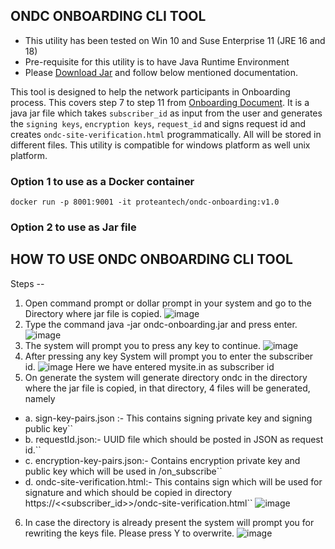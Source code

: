 ##   ONDC ONBOARDING CLI TOOL

* This utility has been tested on Win 10 and Suse Enterprise 11 (JRE 16 and 18) 
* Pre-requisite for this utility is to have Java Runtime Environment
* Please [Download Jar](ondc-onboarding.jar) and follow below mentioned documentation.

This tool is designed to help the network participants in Onboarding process.   This covers step 7 to step 11 from [Onboarding Document](https://github.com/ONDC-Official/developer-docs/blob/main/registry/Onboarding%20of%20Participants.md).  It is a java jar file which takes ``subscriber_id`` as input from the user and generates the ``signing keys``, ``encryption keys``, ``request_id`` and signs request id and creates ``ondc-site-verification.html`` programmatically.  All will be stored in different files.  This utility is compatible for windows platform as well unix platform.


### Option 1 to use as a Docker container

`docker run -p 8001:9001 -it proteantech/ondc-onboarding:v1.0`

### Option 2 to use as Jar file

## HOW TO USE ONDC ONBOARDING CLI TOOL

Steps --

1.	Open command prompt or dollar prompt in your system and go to the Directory where jar file is copied.
	![image](https://user-images.githubusercontent.com/105848220/191972868-939ddb64-b3e4-40bc-b811-21fa6a2c75a8.png)
2.	Type the command java -jar ondc-onboarding.jar and press enter.
 ![image](https://user-images.githubusercontent.com/105848220/191973151-6aef3bb2-1741-425d-b5c3-1b8a28a936f9.png)
3.	The system will prompt you to press any key to continue.
![image](https://user-images.githubusercontent.com/105848220/191973338-7be0500d-69dc-4bb7-8f4e-69fb90a58cb3.png)
4.	After pressing any key System will prompt you to  enter the subscriber id.
![image](https://user-images.githubusercontent.com/105848220/191974098-dc05ed46-54f2-47e9-9e6c-703392a8cdff.png)
Here we have entered mysite.in as subscriber id
5.	On generate the system will generate directory ondc in the directory where the jar file is copied, in that directory, 4 files will be generated, namely
*   a.	sign-key-pairs.json  :- This contains signing private key and signing public key``
*   b.	requestId.json:- UUID file which should be posted in JSON as request id.``
*   c.	encryption-key-pairs.json:- Contains encryption private key and public key which will be used in /on_subscribe``
*   d.	ondc-site-verification.html:- This contains sign which will be used for signature and which should be copied in directory https://<<subscriber_id>>/ondc-site-verification.html``
![image](https://user-images.githubusercontent.com/105848220/191975342-e98c1c83-0fe8-4c99-a17b-987b490c771f.png)
6. In case the directory is already present the system will prompt you for rewriting the keys file.  Please press Y to overwrite.
![image](https://user-images.githubusercontent.com/105848220/191975515-5eca8c99-9359-470c-81d9-6f704d086f75.png)
